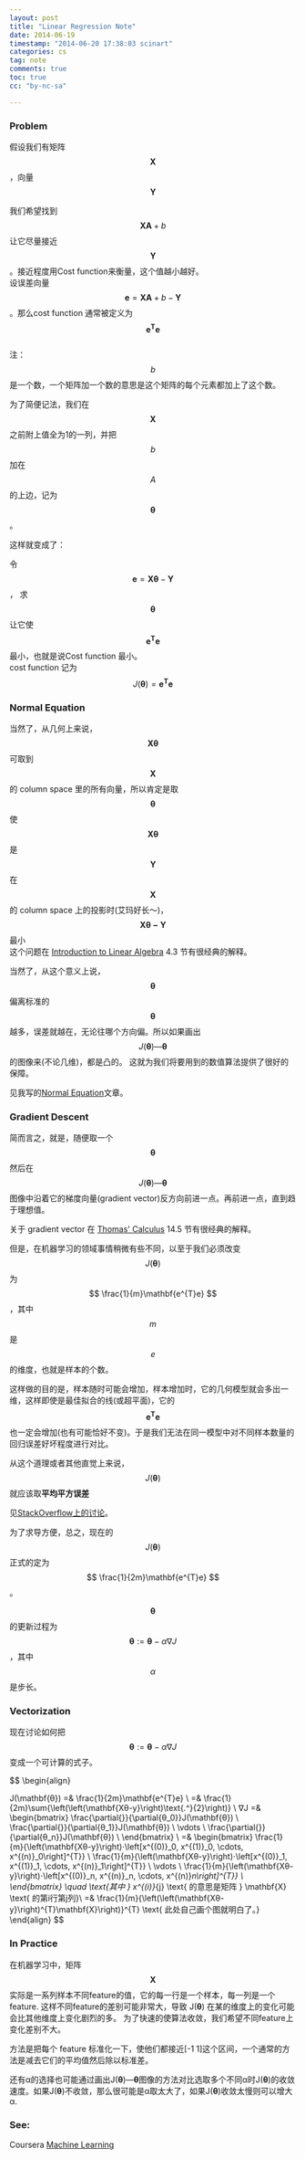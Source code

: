 ```yaml
---
layout: post
title: "Linear Regression Note"
date: 2014-06-19
timestamp: "2014-06-20 17:38:03 scinart"
categories: cs
tag: note
comments: true
toc: true
cc: "by-nc-sa"

---
```


### Problem

假设我们有矩阵$$ \mathbf{X} $$ ，向量 $$ \mathbf{Y} $$

我们希望找到 $$ \mathbf{XA} + b $$ 让它尽量接近 $$ \mathbf{Y} $$。接近程度用Cost function来衡量，这个值越小越好。  
设误差向量 $$ \mathbf{e} = \mathbf{XA} + b - \mathbf{Y} $$。那么cost function 通常被定义为 $$ \mathbf{e^{T}}\mathbf{e} $$  
注：$$b$$ 是一个数，一个矩阵加一个数的意思是这个矩阵的每个元素都加上了这个数。

为了简便记法，我们在$$ \mathbf{X} $$ 之前附上值全为1的一列，并把 $$ b $$ 加在 $$ A $$ 的上边，记为 $$ \mathbf{θ} $$。

这样就变成了：

令 $$ \mathbf{e} = {\mathbf{Xθ}-\mathbf{Y}} $$ ， 求 $$ \mathbf{θ} $$ 让它使 $$ \mathbf{e^{T}e} $$ 最小，也就是说Cost function 最小。  
cost function 记为 $$J(\mathbf{θ}) = \mathbf{e^{T}e} $$

### Normal Equation

当然了，从几何上来说，$$ \mathbf{Xθ} $$ 可取到 $$ \mathbf{X} $$ 的 column space 里的所有向量，所以肯定是取
$$\mathbf{θ}$$ 使 $$ \mathbf{Xθ} $$ 是 $$\mathbf{Y}$$ 在 $$ \mathbf{X} $$ 的 column space 上的投影时(艾玛好长～)， $$ \mathbf{Xθ-Y}$$ 最小  
这个问题在 [Introduction to Linear Algebra](http://book.douban.com/subject/1781318/) 4.3 节有很经典的解释。

当然了，从这个意义上说， $$\mathbf{θ} $$ 偏离标准的 $$ \mathbf{θ} $$ 越多，误差就越在，无论往哪个方向偏。所以如果画出$$J(\mathbf{θ})—\mathbf{θ}$$的图像来(不论几维)，都是凸的。
这就为我们将要用到的数值算法提供了很好的保障。

见我写的[Normal Equation](../../../../../math/2014/06/20/Normal-Equation/)文章。

### Gradient Descent

简而言之，就是，随便取一个 $$ \mathbf{θ} $$ 然后在$$ J(\mathbf{θ})—\mathbf{θ} $$ 图像中沿着它的梯度向量(gradient vector)反方向前进一点。再前进一点，直到趋于理想值。

关于 gradient vector 在 [Thomas' Calculus](http://book.douban.com/subject/4304500/) 14.5 节有很经典的解释。

但是，在机器学习的领域事情稍微有些不同，以至于我们必须改变 $$ J(\mathbf{θ}) $$ 为 $$ \frac{1}{m}\mathbf{e^{T}e} $$，其中 $$ m $$ 是 $$ e $$ 的维度，也就是样本的个数。

这样做的目的是，样本随时可能会增加，样本增加时，它的几何模型就会多出一维，这样即使是最佳拟合的线(或超平面)，它的 $$ \mathbf{e^{T}e} $$ 也一定会增加(也有可能恰好不变)。于是我们无法在同一模型中对不同样本数量的回归误差好坏程度进行对比。

从这个道理或者其他直觉上来说， $$ J(\mathbf{θ}) $$ 就应该取**平均平方误差**

见[StackOverflow上的讨论](http://stackoverflow.com/questions/21099289/cant-understand-the-cost-function-for-linear-regression)。

为了求导方便，总之，现在的 $$ J(\mathbf{θ}) $$ 正式的定为 $$ \frac{1}{2m}\mathbf{e^{T}e} $$。

$$ \mathbf{θ} $$ 的更新过程为 $$ \mathbf{θ} := \mathbf{θ} - α∇J $$ ，其中 $$ α $$ 是步长。

### Vectorization

现在讨论如何把 $$ \mathbf{θ} := \mathbf{θ} - α∇J $$ 变成一个可计算的式子。

$$
\begin{align}

J(\mathbf{θ}) =& \frac{1}{2m}\mathbf{e^{T}e} \\
              =& \frac{1}{2m}\sum{\left(\left(\mathbf{Xθ-y}\right)\text{.^}{2}\right)} \\
∇J			  =& \begin{bmatrix}
                     \frac{\partial{}}{\partial{θ_0}}J(\mathbf{θ}) \\
					 \frac{\partial{}}{\partial{θ_1}}J(\mathbf{θ}) \\
					 \vdots \\
					 \frac{\partial{}}{\partial{θ_n}}J(\mathbf{θ}) \\
				 \end{bmatrix} \\
			  =& \begin{bmatrix}
    		         \frac{1}{m}{\left(\mathbf{Xθ-y}\right)⋅\left[x^{(0)}_0, x^{(1)}_0, \cdots, x^{(n)}_0\right]^{T}} \\
    		         \frac{1}{m}{\left(\mathbf{Xθ-y}\right)⋅\left[x^{(0)}_1, x^{(1)}_1, \cdots, x^{(n)}_1\right]^{T}} \\
					 \vdots \\
    		         \frac{1}{m}{\left(\mathbf{Xθ-y}\right)⋅\left[x^{(0)}_n, x^{(n)}_n, \cdots, x^{(n)}_n\right]^{T}} \\
				 \end{bmatrix} \quad \text{其中 } x^{(i)}_{j} \text{ 的意思是矩阵 } \mathbf{X} \text{ 的第i行第j列}\\
			  =& \frac{1}{m}{\left(\left(\mathbf{Xθ-y}\right)^{T}\mathbf{X}\right)}^{T} \text{ 此处自己画个图就明白了。}
\end{align}
$$

### In Practice

在机器学习中，矩阵 $$ \mathbf{X} $$ 实际是一系列样本不同feature的值，它的每一行是一个样本，每一列是一个feature.
这样不同feature的差别可能非常大，导致 J(**θ**) 在某的维度上的变化可能会比其他维度上变化剧烈的多。
为了快速的使算法收敛，我们希望不同feature上变化差别不大。

方法是把每个 feature 标准化一下，使他们都接近[-1 1]这个区间，一个通常的方法是减去它们的平均值然后除以标准差。

还有α的选择也可能通过画出J(**θ**)—**θ**图像的方法对比选取多个不同α时J(**θ**)的收敛速度。如果J(**θ**)不收敛，那么很可能是α取太大了，如果J(**θ**)收敛太慢则可以增大α.

### See:

Coursera [Machine Learning](https://class.coursera.org/ml-006)
